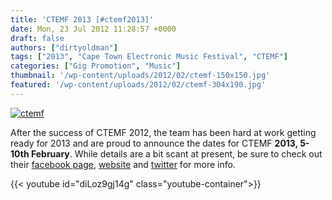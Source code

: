 ```yaml
---
title: 'CTEMF 2013 [#ctemf2013]'
date: Mon, 23 Jul 2012 11:28:57 +0000
draft: false
authors: ["dirtyoldman"]
tags: ["2013", "Cape Town Electronic Music Festival", "CTEMF"]
categories: ["Gig Promotion", "Music"]
thumbnail: '/wp-content/uploads/2012/02/ctemf-150x150.jpg'
featured: '/wp-content/uploads/2012/02/ctemf-304x190.jpg'
---
```


[![](/wp-content/uploads/2012/02/ctemf.jpg "ctemf")](/2012/02/24/cape-town-electronic-music-festival-ctemf-ticket-competition/ctemf/)

After the success of CTEMF 2012, the team has been hard at work getting ready for 2013 and are proud to announce the dates for CTEMF **2013, 5-10th February**. While details are a bit scant at present, be sure to check out their [facebook page](http://www.facebook.com/CTEMF), [website](http://www.ctemf.com) and [twitter](https://twitter.com/ctemf) for more info.

{{< youtube id="diLoz9gj14g" class="youtube-container">}}
